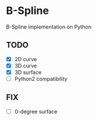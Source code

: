 # B-Spline
B-Spline implementation on Python
## TODO
- [x] 2D curve
- [x] 3D curve
- [x] 3D surface
- [ ] Python2 compatibility
## FIX
- [ ] 0-degree surface

